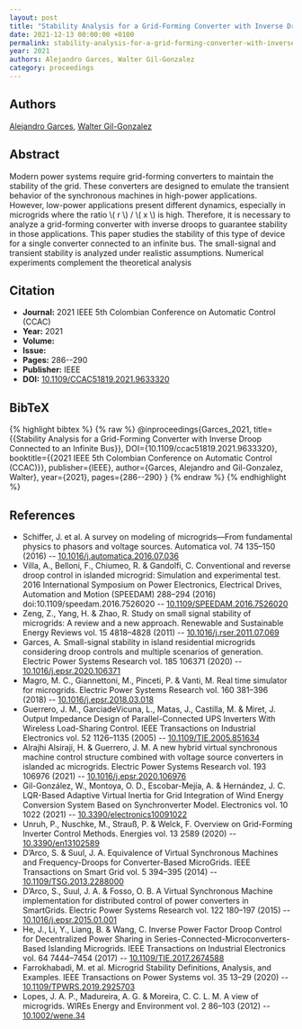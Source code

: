 ```yaml
---
layout: post
title: "Stability Analysis for a Grid-Forming Converter with Inverse Droop Connected to an Infinite Bus"
date: 2021-12-13 00:00:00 +0100
permalink: stability-analysis-for-a-grid-forming-converter-with-inverse-droop-connected-to-an-infinite-bus
year: 2021
authors: Alejandro Garces, Walter Gil-Gonzalez
category: proceedings
---
```

 
## Authors
[Alejandro Garces](authors/alejandro-garces-ruiz), [Walter Gil-Gonzalez](authors/walter-gil-gonzale)
 
## Abstract
Modern power systems require grid-forming converters to maintain the stability of the grid. These converters are designed to emulate the transient behavior of the synchronous machines in high-power applications. However, low-power applications present different dynamics, especially in microgrids where the ratio \\( r \\) / \\( x \\) is high. Therefore, it is necessary to analyze a grid-forming converter with inverse droops to guarantee stability in those applications. This paper studies the stability of this type of device for a single converter connected to an infinite bus. The small-signal and transient stability is analyzed under realistic assumptions. Numerical experiments complement the theoretical analysis
 
## Citation
- **Journal:** 2021 IEEE 5th Colombian Conference on Automatic Control (CCAC)
- **Year:** 2021
- **Volume:** 
- **Issue:** 
- **Pages:** 286--290
- **Publisher:** IEEE
- **DOI:** [10.1109/CCAC51819.2021.9633320](https://doi.org/10.1109/CCAC51819.2021.9633320)
 
## BibTeX
{% highlight bibtex %}
{% raw %}
@inproceedings{Garces_2021,
  title={{Stability Analysis for a Grid-Forming Converter with Inverse Droop Connected to an Infinite Bus}},
  DOI={10.1109/ccac51819.2021.9633320},
  booktitle={{2021 IEEE 5th Colombian Conference on Automatic Control (CCAC)}},
  publisher={IEEE},
  author={Garces, Alejandro and Gil-Gonzalez, Walter},
  year={2021},
  pages={286--290}
}
{% endraw %}
{% endhighlight %}
 
## References
- Schiffer, J. et al. A survey on modeling of microgrids—From fundamental physics to phasors and voltage sources. Automatica vol. 74 135–150 (2016) -- [10.1016/j.automatica.2016.07.036](https://doi.org/10.1016/j.automatica.2016.07.036)
- Villa, A., Belloni, F., Chiumeo, R. & Gandolfi, C. Conventional and reverse droop control in islanded microgrid: Simulation and experimental test. 2016 International Symposium on Power Electronics, Electrical Drives, Automation and Motion (SPEEDAM) 288–294 (2016) doi:10.1109/speedam.2016.7526020 -- [10.1109/SPEEDAM.2016.7526020](https://doi.org/10.1109/SPEEDAM.2016.7526020)
- Zeng, Z., Yang, H. & Zhao, R. Study on small signal stability of microgrids: A review and a new approach. Renewable and Sustainable Energy Reviews vol. 15 4818–4828 (2011) -- [10.1016/j.rser.2011.07.069](https://doi.org/10.1016/j.rser.2011.07.069)
- Garces, A. Small-signal stability in island residential microgrids considering droop controls and multiple scenarios of generation. Electric Power Systems Research vol. 185 106371 (2020) -- [10.1016/j.epsr.2020.106371](https://doi.org/10.1016/j.epsr.2020.106371)
- Magro, M. C., Giannettoni, M., Pinceti, P. & Vanti, M. Real time simulator for microgrids. Electric Power Systems Research vol. 160 381–396 (2018) -- [10.1016/j.epsr.2018.03.018](https://doi.org/10.1016/j.epsr.2018.03.018)
- Guerrero, J. M., GarciadeVicuna, L., Matas, J., Castilla, M. & Miret, J. Output Impedance Design of Parallel-Connected UPS Inverters With Wireless Load-Sharing Control. IEEE Transactions on Industrial Electronics vol. 52 1126–1135 (2005) -- [10.1109/TIE.2005.851634](https://doi.org/10.1109/TIE.2005.851634)
- Alrajhi Alsiraji, H. & Guerrero, J. M. A new hybrid virtual synchronous machine control structure combined with voltage source converters in islanded ac microgrids. Electric Power Systems Research vol. 193 106976 (2021) -- [10.1016/j.epsr.2020.106976](https://doi.org/10.1016/j.epsr.2020.106976)
- Gil-González, W., Montoya, O. D., Escobar-Mejía, A. & Hernández, J. C. LQR-Based Adaptive Virtual Inertia for Grid Integration of Wind Energy Conversion System Based on Synchronverter Model. Electronics vol. 10 1022 (2021) -- [10.3390/electronics10091022](https://doi.org/10.3390/electronics10091022)
- Unruh, P., Nuschke, M., Strauß, P. & Welck, F. Overview on Grid-Forming Inverter Control Methods. Energies vol. 13 2589 (2020) -- [10.3390/en13102589](https://doi.org/10.3390/en13102589)
- D’Arco, S. & Suul, J. A. Equivalence of Virtual Synchronous Machines and Frequency-Droops for Converter-Based MicroGrids. IEEE Transactions on Smart Grid vol. 5 394–395 (2014) -- [10.1109/TSG.2013.2288000](https://doi.org/10.1109/TSG.2013.2288000)
- D’Arco, S., Suul, J. A. & Fosso, O. B. A Virtual Synchronous Machine implementation for distributed control of power converters in SmartGrids. Electric Power Systems Research vol. 122 180–197 (2015) -- [10.1016/j.epsr.2015.01.001](https://doi.org/10.1016/j.epsr.2015.01.001)
- He, J., Li, Y., Liang, B. & Wang, C. Inverse Power Factor Droop Control for Decentralized Power Sharing in Series-Connected-Microconverters-Based Islanding Microgrids. IEEE Transactions on Industrial Electronics vol. 64 7444–7454 (2017) -- [10.1109/TIE.2017.2674588](https://doi.org/10.1109/TIE.2017.2674588)
- Farrokhabadi, M. et al. Microgrid Stability Definitions, Analysis, and Examples. IEEE Transactions on Power Systems vol. 35 13–29 (2020) -- [10.1109/TPWRS.2019.2925703](https://doi.org/10.1109/TPWRS.2019.2925703)
- Lopes, J. A. P., Madureira, A. G. & Moreira, C. C. L. M. A view of microgrids. WIREs Energy and Environment vol. 2 86–103 (2012) -- [10.1002/wene.34](https://doi.org/10.1002/wene.34)

